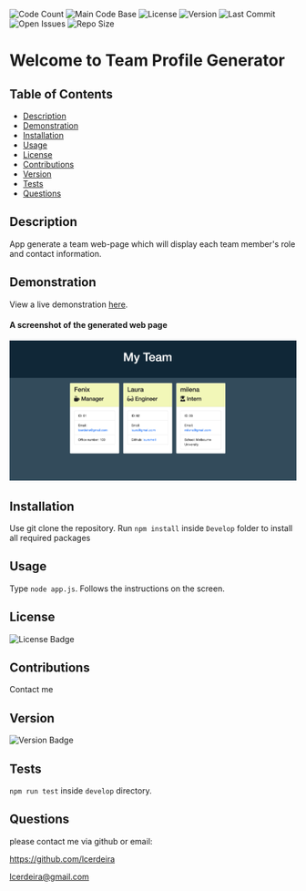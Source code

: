 
  ![Code Count](https://img.shields.io/github/languages/count/lcerdeira/teamprofilegen) 
  ![Main Code Base](https://img.shields.io/github/languages/top/lcerdeira/teamprofilegen) 
  ![License](https://img.shields.io/badge/license-MIT-blue) 
  ![Version](https://img.shields.io/badge/version-1.0-red) 
  ![Last Commit](https://img.shields.io/github/last-commit/lcerdeira/teamprofilegen) 
  ![Open Issues](https://img.shields.io/github/issues-raw/lcerdeira/teamprofilegen) 
  ![Repo Size](https://img.shields.io/github/repo-size/lcerdeira/teamprofilegen)

  # Welcome to Team Profile Generator


  ## Table of Contents

  * [Description](#Description)
  * [Demonstration](#Demonstration)
  * [Installation](#Installation)
  * [Usage](#Usage)
  * [License](#License)
  * [Contributions](#Contributions)
  * [Version](#Version)
  * [Tests](#Tests)
  * [Questions](#Questions)


  ## Description

  App generate a team web-page which will display each team member's role and contact information.

  ## Demonstration

  View a live demonstration [here](https://drive.google.com/file/d/1gjmVXO5TG8pm193CaAp-x-Zj9fBG8VgY/view?usp=sharing).

  #### A screenshot of the generated web page

  ![Screenshot](./Assets/screenshot.png "Screenshot")

  ## Installation

  Use git clone the repository. Run ```npm install``` inside ```Develop``` folder to install all required packages


  ## Usage

  Type ```node app.js```. Follows the instructions on the screen.


  ## License

  ![License Badge](https://img.shields.io/badge/license-MIT-blue)


  ## Contributions

  Contact me

  ## Version

  ![Version Badge](https://img.shields.io/badge/version-1.0-red)


  ## Tests

   ```npm run test``` inside ```develop``` directory.

  ## Questions

  please contact me via github or email:

  https://github.com/lcerdeira

  lcerdeira@gmail.com
